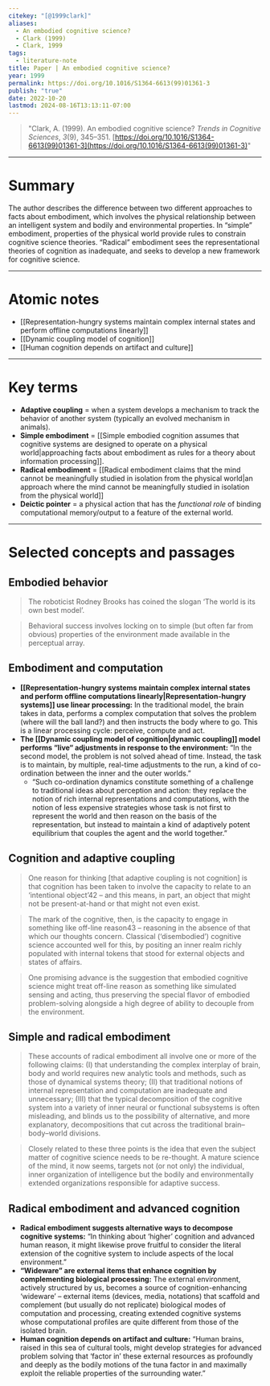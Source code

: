 ```yaml
---
citekey: "[@1999clark]"
​aliases:
  - An embodied cognitive science?
  - Clark (1999)
  - Clark, 1999
tags:
  - literature-note
title: Paper | An embodied cognitive science?
year: 1999
permalink: https://doi.org/10.1016/S1364-6613(99)01361-3
publish: "true"
date: 2022-10-20
lastmod: 2024-08-16T13:13:11-07:00
---
```

>"Clark, A. (1999). An embodied cognitive science? _Trends in Cognitive Sciences_, _3_(9), 345–351. [https://doi.org/10.1016/S1364-6613(99)01361-3](https://doi.org/10.1016/S1364-6613(99)01361-3)"


---
# Summary

The author describes the difference between two different approaches to facts about embodiment, which involves the physical relationship between an intelligent system and bodily and environmental properties. In “simple” embodiment, properties of the physical world provide rules to constrain cognitive science theories. “Radical” embodiment sees the representational theories of cognition as inadequate, and seeks to develop a new framework for cognitive science.

---
# Atomic notes

- [[Representation-hungry systems maintain complex internal states and perform offline computations linearly]]
- [[Dynamic coupling model of cognition]]
- [[Human cognition depends on artifact and culture]]

---
# Key terms

- **Adaptive coupling** = when a system develops a mechanism to track the behavior of another system (typically an evolved mechanism in animals).
- **Simple embodiment** = [[Simple embodied cognition assumes that cognitive systems are designed to operate on a physical world|approaching facts about embodiment as rules for a theory about information processing]].
- **Radical embodiment** = [[Radical embodiment claims that the mind cannot be meaningfully studied in isolation from the physical world|an approach where the mind cannot be meaningfully studied in isolation from the physical world]]
- **Deictic pointer** = a physical action that has the *functional role* of binding computational memory/output to a feature of the external world.

---
# Selected concepts and passages

## Embodied behavior

> The roboticist Rodney Brooks has coined the slogan ‘The world is its own best model’.

> Behavioral success involves locking on to simple (but often far from obvious) properties of the environment made available in the perceptual array.

## Embodiment and computation

- **[[Representation-hungry systems maintain complex internal states and perform offline computations linearly|Representation-hungry systems]] use linear processing:** In the traditional model, the brain takes in data, performs a complex computation that solves the problem (where will the ball land?) and then instructs the body where to go. This is a linear processing cycle: perceive, compute and act. 
- **The [[Dynamic coupling model of cognition|dynamic coupling]] model performs “live“ adjustments in response to the environment:** “In the second model, the problem is not solved ahead of time. Instead, the task is to maintain, by multiple, real-time adjustments to the run, a kind of co-ordination between the inner and the outer worlds.”
	- “Such co-ordination dynamics constitute something of a challenge to traditional ideas about perception and action: they replace the notion of rich internal representations and computations, with the notion of less expensive strategies whose task is not first to represent the world and then reason on the basis of the representation, but instead to maintain a kind of adaptively potent equilibrium that couples the agent and the world together.”

## Cognition and adaptive coupling

> One reason for thinking \[that adaptive coupling is not cognition] is that cognition has been taken to involve the capacity to relate to an ‘intentional object’42 – and this means, in part, an object that might not be present-at-hand or that might not even exist.

> The mark of the cognitive, then, is the capacity to engage in something like off-line reason43 – reasoning in the absence of that which our thoughts concern. Classical (‘disembodied’) cognitive science accounted well for this, by positing an inner realm richly populated with internal tokens that stood for external objects and states of affairs.

> One promising advance is the suggestion that embodied cognitive science might treat off-line reason as something like simulated sensing and acting, thus preserving the special flavor of embodied problem-solving alongside a high degree of ability to decouple from the environment.

## Simple and radical embodiment

> These accounts of radical embodiment all involve one or more of the following claims: 
> (I) that understanding the complex interplay of brain, body and world requires new analytic tools and methods, such as those of dynamical systems theory; 
> (II) that traditional notions of internal representation and computation are inadequate and unnecessary;
> (III) that the typical decomposition of the cognitive system into a variety of inner neural or functional subsystems is often misleading, and blinds us to the possibility of alternative, and more explanatory, decompositions that cut across the traditional brain–body–world divisions.

> Closely related to these three points is the idea that even the subject matter of cognitive science needs to be re-thought. A mature science of the mind, it now seems, targets not (or not only) the individual, inner organization of intelligence but the bodily and environmentally extended organizations responsible for adaptive success.

## Radical embodiment and advanced cognition

- **Radical embodiment suggests alternative ways to decompose cognitive systems:** “In thinking about ‘higher’ cognition and advanced human reason, it might likewise prove fruitful to consider the literal extension of the cognitive system to include aspects of the local environment.”
- **“Wideware” are external items that enhance cognition by complementing biological processing:** The external environment, actively structured by us, becomes a source of cognition-enhancing ‘wideware’ – external items (devices, media, notations) that scaffold and complement (but usually do not replicate) biological modes of computation and processing, creating extended cognitive systems whose computational profiles are quite different from those of the isolated brain.
- **Human cognition depends on artifact and culture:** “Human brains, raised in this sea of cultural tools, might develop strategies for advanced problem solving that ‘factor in’ these external resources as profoundly and deeply as the bodily motions of the tuna factor in and maximally exploit the reliable properties of the surrounding water.”


